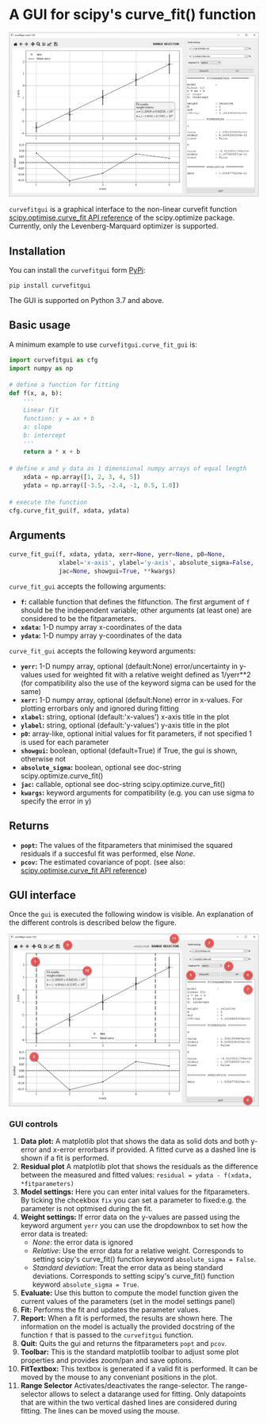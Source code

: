 # A GUI for scipy's curve_fit() function


![The GUI interface](/images/curvefitgui1.png) 

`curvefitgui` is a graphical interface to the non-linear curvefit function [scipy.optimise.curve_fit API reference](https://docs.scipy.org/doc/scipy/reference/reference/generated/scipy.optimize.curve_fit.html?highlight=scipy%20optimize%20curve_fit#scipy.optimize.curve_fit) of the scipy.optimize package. Currently, only the Levenberg-Marquard optimizer is supported. 

## Installation

You can install the `curvefitgui` form [PyPi](https://pypi.org/project/curvefitgui/):

    pip install curvefitgui

The GUI is supported on Python 3.7 and above.

## Basic usage
A minimum example to use `curvefitgui.curve_fit_gui` is:
```python
import curvefitgui as cfg
import numpy as np

# define a function for fitting
def f(x, a, b):
    '''
    Linear fit
    function: y = ax + b
    a: slope
    b: intercept
    '''
    return a * x + b

# define x and y data as 1 dimensional numpy arrays of equal length
    xdata = np.array([1, 2, 3, 4, 5])
    ydata = np.array([-3.5, -2.4, -1, 0.5, 1.8])
        
# execute the function
cfg.curve_fit_gui(f, xdata, ydata)   
```
## Arguments
```python
curve_fit_gui(f, xdata, ydata, xerr=None, yerr=None, p0=None, 
              xlabel='x-axis', ylabel='y-axis', absolute_sigma=False, 
              jac=None, showgui=True, **kwargs)
```

`curve_fit_gui` accepts the following arguments:
- **`f`:** callable
        function that defines the fitfunction. The first argument of `f` should be the independent variable; other arguments (at least one) are considered to be the fitparameters. 
- **`xdata`:** 1-D numpy array
        x-coordinates of the data
- **`ydata`:** 1-D numpy array
        y-coordinates of the data

`curve_fit_gui` accepts the following keyword 
arguments:        

- **`yerr`:** 1-D numpy array, optional (default:None)
        error/uncertainty in y-values used for weighted fit 
        with a relative weight defined as 1/yerr**2  
        (for compatibility also the use of the keyword sigma can be used for the same)               
- **`xerr`:** 1-D numpy array, optional (default:None)
        error in x-values. For plotting errorbars only and ignored during fitting                      
- **`xlabel`:** string, optional (default:'x-values')
        x-axis title in the plot
- **`ylabel`:** string, optional (default:'y-values')
        y-axis title in the plot
- **`p0`:** array-like, optional
        initial values for fit parameters, if not specified 1 is used for each parameter 
- **`showgui`:** boolean, optional (default=True)
        if True, the gui is shown, otherwise not
- **`absolute_sigma`:** boolean, optional
        see doc-string scipy.optimize.curve_fit() 
- **`jac`:** callable, optional
        see doc-string scipy.optimize.curve_fit() 
- **`kwargs`:**
        keyword arguments for compatibility (e.g. you can use sigma to specify the error in y)

## Returns
- **`popt`:** The values of the fitparameters that minimised the squared residuals if a succesful fit was performed, else *None*.
- **`pcov`:** The estimated covariance of popt. 
(see also: [scipy.optimise.curve_fit API reference](https://docs.scipy.org/doc/scipy/reference/reference/generated/scipy.optimize.curve_fit.html?highlight=scipy%20optimize%20curve_fit#scipy.optimize.curve_fit))

## GUI interface
Once the `gui` is executed the following window is visible. An explanation of the different controls is described below the figure.

![The GUI interface](/images/curvefitgui2.png)    

### GUI controls
1. **Data plot:** A matplotlib plot that shows the data as solid dots and both y-error and x-error errorbars if provided. A fitted curve as a dashed line is shown if a fit is performed.
2. **Residual plot** A matplotlib plot that shows the residuals as the difference between the measured and fitted values: `residual = ydata - f(xdata, *fitparameters)` 
3. **Model settings:** Here you can enter inital values for the fitparameters. By ticking the chcekbox `fix` you can set a parameter to fixed:e.g. the parameter is not optmised during the fit.
4. **Weight settings:** If error data on the y-values are passed using the keyword argument `yerr` you can use the dropdownbox to set how the error data is treated:
    - *None*: the error data is ignored
    - *Relative*: Use the error data for a relative weight. Corresponds to setting scipy's curve_fit() function keyword `absolute_sigma = False`.
    - *Standard deviation*: Treat the error data as being standard deviations. Corresponds to setting scipy's curve_fit() function keyword `absolute_sigma = True`.
5. **Evaluate:** Use this button to compute the model function given the current values of the parameters (set in the model settings panel)
6. **Fit:** Performs the fit and updates the parameter values.
7. **Report:** When a fit is performed, the results are shown here. The information on the model is actually the provided docstring of the function `f` that is passed to the `curvefitgui` function.
8. **Quit:** Quits the gui and returns the fitparameters `popt` and `pcov`.
9. **Toolbar:** This is the standard matplotlib toolbar to adjust some plot properties and provides zoom/pan and save options.
10. **FitTextbox:** This textbox is generated if a valid fit is performed. It can be moved by the mouse to any conveniant positions in the plot.
11. **Range Selector** Activates/deactivates the range-selector. The range-selector allows to select a datarange used for fitting. Only datapoints that are within the two vertical dashed lines are considered during fitting. The lines can be moved using the mouse.